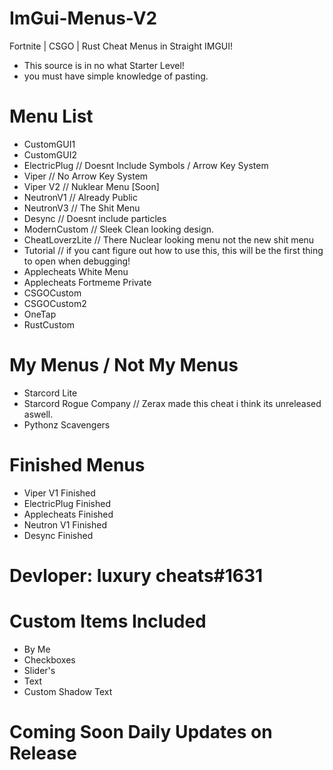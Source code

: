 # ImGui-Menus-V2
Fortnite | CSGO | Rust Cheat Menus in Straight IMGUI!
- This source is in no what Starter Level!
- you must have simple knowledge of pasting.

# Menu List

- CustomGUI1
- CustomGUI2
- ElectricPlug     // Doesnt Include Symbols / Arrow Key System
- Viper            // No Arrow Key System
- Viper V2         // Nuklear Menu [Soon]
- NeutronV1        // Already Public
- NeutronV3        // The Shit Menu
- Desync           // Doesnt include particles
- ModernCustom     // Sleek Clean looking design.
- CheatLoverzLite  // There Nuclear looking menu not the new shit menu
- Tutorial         // if you cant figure out how to use this, this will be the first thing to open when debugging!
- Applecheats White Menu
- Applecheats Fortmeme Private 
- CSGOCustom
- CSGOCustom2
- OneTap
- RustCustom

# My Menus / Not My Menus 

- Starcord Lite
- Starcord Rogue Company // Zerax made this cheat i think its unreleased aswell.
- Pythonz Scavengers

# Finished Menus

- Viper V1 Finished
- ElectricPlug Finished
- Applecheats Finished
- Neutron V1 Finished
- Desync Finished

# Devloper: luxury cheats#1631

# Custom Items Included
- By Me
- Checkboxes
- Slider's
- Text
- Custom Shadow Text

# Coming Soon Daily Updates on Release
